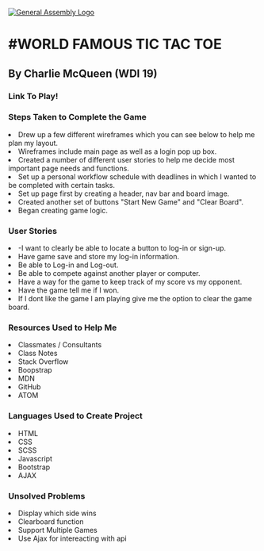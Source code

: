 [![General Assembly Logo](https://camo.githubusercontent.com/1a91b05b8f4d44b5bbfb83abac2b0996d8e26c92/687474703a2f2f692e696d6775722e636f6d2f6b6538555354712e706e67)](https://generalassemb.ly/education/web-development-immersive)

<h1>#WORLD FAMOUS TIC TAC TOE</h1>

<h2>By Charlie McQueen (WDI 19)</h2>

<h3>Link To Play!</h3>

<h3>Steps Taken to Complete the Game</h3>
    <li>Drew up a few different wireframes which you can see below to help me plan my layout.</li>
    <li>Wireframes include main page as well as a login pop up box.</li>
    <li>Created a number of different user stories to help me decide most important page needs and functions.</li>
    <li>Set up a personal workflow schedule with deadlines in which I wanted to be completed with certain tasks.</li>
    <li>Set up page first by creating a header, nav bar and board image.</li>
    <li>Created another set of buttons "Start New Game" and "Clear Board".</li>
    <li>Began creating game logic.</li>

<h3>User Stories</h3>
    <li>-I want to clearly be able to locate a button to log-in or sign-up.</li>
    <li>Have game save and store my log-in information.</li>
    <li>Be able to Log-in and Log-out.</li>
    <li>Be able to compete against another player or computer.</li>
    <li>Have a way for the game to keep track of my score vs my opponent.</li>
    <li>Have the game tell me if I won.</li>
    <li>If I dont like the game I am playing give me the option to clear the game board.</li>

<h3>Resources Used to Help Me</h3>
    <li>Classmates / Consultants</li>
    <li>Class Notes</li>
    <li>Stack Overflow</li>
    <li>Boopstrap</li>
    <li>MDN</li>
    <li>GitHub</li>
    <li>ATOM</li>

<h3>Languages Used to Create Project</h3>
  <li>HTML</li>
  <Li>CSS</Li>
  <li>SCSS</li>
  <li>Javascript</li>
  <li>Bootstrap</li>
  <li>AJAX</li>

<h3>Unsolved Problems</h3>
<li> Display which side wins</li>
<li> Clearboard function</li>
<li> Support Multiple Games</li>
<li> Use Ajax for intereacting with api</li>

